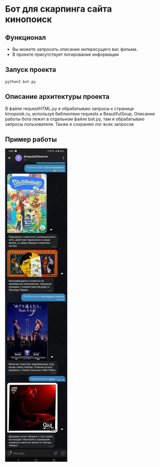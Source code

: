 # Бот для скарпинга сайта кинопоиск
## Функционал
- Вы можете запросить описание интересущего вас фильма. 
- В проекте присутствует логирование информации

## Запуск проекта
```
python3 bot.py
```
## Описание архитектуры проекта
В файле requestHTML.py я обрабатываю запросы к странице kinopoisk.ru, используя библиотеки requests и BeautifulSoup. 
Описание работы бота лежит в отдельном файле bot.py, там я обрабатываю запросы пользователя. 
Также я сохраняю лог всех запросов

## Пример работы
![Иллюстрация к проекту](https://github.com/PeregudovSergey/kinopoiskObserver/blob/main/pic.jpg)
